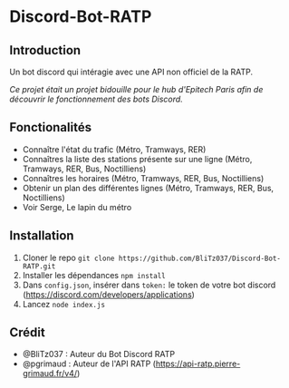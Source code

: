 # Discord-Bot-RATP

## Introduction
Un bot discord qui intéragie avec une API non officiel de la RATP.

*Ce projet était un projet bidouille pour le hub d'Epitech Paris afin de découvrir le fonctionnement des bots Discord.*

## Fonctionalités

- Connaître l'état du trafic (Métro, Tramways, RER)
- Connaîtres la liste des stations présente sur une ligne (Métro, Tramways, RER, Bus, Noctilliens)
- Connaîtres les horaires (Métro, Tramways, RER, Bus, Noctilliens)
- Obtenir un plan des différentes lignes (Métro, Tramways, RER, Bus, Noctilliens)
- Voir Serge, Le lapin du métro

## Installation

1. Cloner le repo `git clone https://github.com/BliTz037/Discord-Bot-RATP.git` 
2. Installer les dépendances `npm install`
3. Dans `config.json`, insérer dans `token:` le token de votre bot discord (https://discord.com/developers/applications)
4. Lancez `node index.js`

## Crédit

- @BliTz037 : Auteur du Bot Discord RATP
- @pgrimaud : Auteur de l'API RATP (https://api-ratp.pierre-grimaud.fr/v4/)
